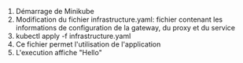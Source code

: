 1) Démarrage de Minikube
2) Modification du fichier infrastructure.yaml: fichier contenant les informations de configuration de la gateway, du proxy et du service
3) kubectl apply -f infrastructure.yaml
4) Ce fichier permet l'utilisation de l'application
5) L'execution affiche "Hello"
